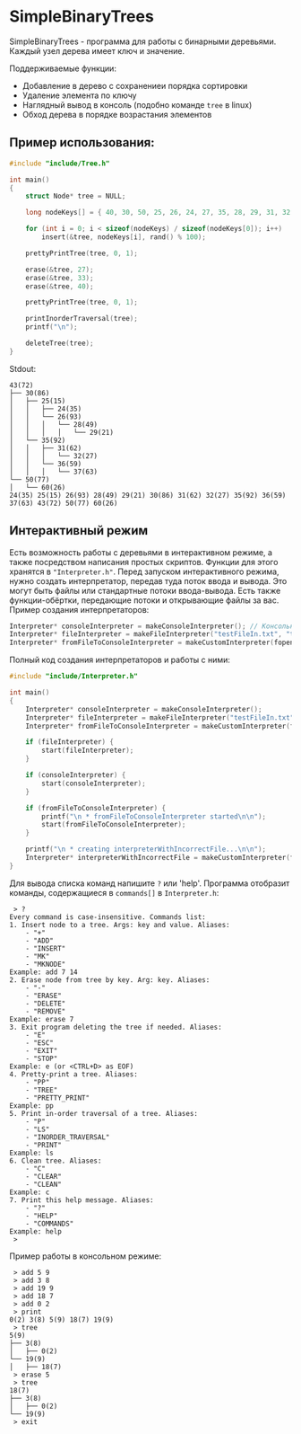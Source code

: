 # SimpleBinaryTrees

SimpleBinaryTrees - программа для работы с бинарными деревьями. Каждый узел дерева имеет ключ и значение.

Поддерживаемые функции:
* Добавление в дерево с сохранениеи порядка сортировки
* Удаление элемента по ключу
* Наглядный вывод в консоль (подобно команде `tree` в linux)
* Обход дерева в порядке возрастания элементов

## Пример использования:
```c
#include "include/Tree.h"

int main()
{
    struct Node* tree = NULL;

    long nodeKeys[] = { 40, 30, 50, 25, 26, 24, 27, 35, 28, 29, 31, 32, 33, 36, 37, 60, 60, 60, 43 };

    for (int i = 0; i < sizeof(nodeKeys) / sizeof(nodeKeys[0]); i++)
        insert(&tree, nodeKeys[i], rand() % 100);

    prettyPrintTree(tree, 0, 1);

    erase(&tree, 27);
    erase(&tree, 33);
    erase(&tree, 40);

    prettyPrintTree(tree, 0, 1);

    printInorderTraversal(tree);
    printf("\n");

    deleteTree(tree);
}
```
Stdout:
```
43(72)
├── 30(86)
│   ├── 25(15)
│   │   ├── 24(35)
│   │   └── 26(93)
│   │   │   └── 28(49)
│   │   │   │   └── 29(21)
│   └── 35(92)
│   │   ├── 31(62)
│   │   │   └── 32(27)
│   │   └── 36(59)
│   │   │   └── 37(63)
└── 50(77)
│   └── 60(26)
24(35) 25(15) 26(93) 28(49) 29(21) 30(86) 31(62) 32(27) 35(92) 36(59) 37(63) 43(72) 50(77) 60(26)
```
## Интерактивный режим
Есть возможность работы с деревьями в интерактивном режиме, а также посредством написания простых скриптов. Функции для этого хранятся в `"Interpreter.h"`. Перед запуском интерактивного режима, нужно создать интерпретатор, передав туда поток ввода и вывода. Это могут быть файлы или стандартные потоки ввода-вывода. Есть также функции-обёртки, передающие потоки и открывающие файлы за вас. Пример создания интерпретаторов:
```cpp
Interpreter* consoleInterpreter = makeConsoleInterpreter(); // Консольный
Interpreter* fileInterpreter = makeFileInterpreter("testFileIn.txt", "testFileOut.txt"); // Файловый
Interpreter* fromFileToConsoleInterpreter = makeCustomInterpreter(fopen("testFileIn.txt", "r"), stdout); // Гибридный
```
Полный код создания интерпретаторов и работы с ними:
```cpp
#include "include/Interpreter.h"

int main()
{
    Interpreter* consoleInterpreter = makeConsoleInterpreter();
    Interpreter* fileInterpreter = makeFileInterpreter("testFileIn.txt", "testFileOut.txt");
    Interpreter* fromFileToConsoleInterpreter = makeCustomInterpreter(fopen("testFileIn.txt", "r"), stdout);

    if (fileInterpreter) {
        start(fileInterpreter);
    }

    if (consoleInterpreter) {
        start(consoleInterpreter);
    }

    if (fromFileToConsoleInterpreter) {
        printf("\n * fromFileToConsoleInterpreter started\n\n");
        start(fromFileToConsoleInterpreter);
    }

    printf("\n * creating interpreterWithIncorrectFile...\n\n");
    Interpreter* interpreterWithIncorrectFile = makeCustomInterpreter(fopen("fileDoesNotExist.error", "r"), stdout);
}
```
Для вывода списка команд напишите `?` или 'help'. Программа отобразит команды, содержащиеся в `commands[]` в `Interpreter.h`:
```
 > ?
Every command is case-insensitive. Commands list:
1. Insert node to a tree. Args: key and value. Aliases:
	- "+"
	- "ADD"
	- "INSERT"
	- "MK"
	- "MKNODE"
Example: add 7 14
2. Erase node from tree by key. Arg: key. Aliases:
	- "-"
	- "ERASE"
	- "DELETE"
	- "REMOVE"
Example: erase 7
3. Exit program deleting the tree if needed. Aliases:
	- "E"
	- "ESC"
	- "EXIT"
	- "STOP"
Example: e (or <CTRL+D> as EOF)
4. Pretty-print a tree. Aliases:
	- "PP"
	- "TREE"
	- "PRETTY_PRINT"
Example: pp
5. Print in-order traversal of a tree. Aliases:
	- "P"
	- "LS"
	- "INORDER_TRAVERSAL"
	- "PRINT"
Example: ls
6. Clean tree. Aliases:
	- "C"
	- "CLEAR"
	- "CLEAN"
Example: c
7. Print this help message. Aliases:
	- "?"
	- "HELP"
	- "COMMANDS"
Example: help
 >
```

Пример работы в консольном режиме:
```
 > add 5 9
 > add 3 8
 > add 19 9
 > add 18 7
 > add 0 2
 > print
0(2) 3(8) 5(9) 18(7) 19(9)
 > tree
5(9)
├── 3(8)
│   ├── 0(2)
└── 19(9)
│   ├── 18(7)
 > erase 5
 > tree
18(7)
├── 3(8)
│   ├── 0(2)
└── 19(9)
 > exit
```
